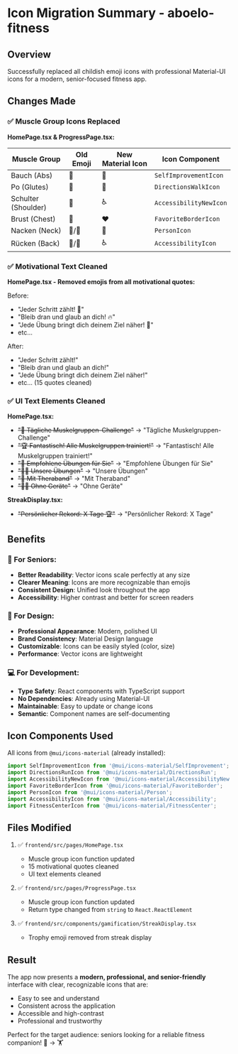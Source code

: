 # Icon Migration Summary - aboelo-fitness

## Overview
Successfully replaced all childish emoji icons with professional Material-UI icons for a modern, senior-focused fitness app.

## Changes Made

### ✅ Muscle Group Icons Replaced

**HomePage.tsx & ProgressPage.tsx:**

| Muscle Group | Old Emoji | New Material Icon | Icon Component |
|--------------|-----------|-------------------|----------------|
| Bauch (Abs) | 💪 | 🧘 | `SelfImprovementIcon` |
| Po (Glutes) | 🍑 | 🚶 | `DirectionsWalkIcon` |
| Schulter (Shoulder) | 💪 | ♿ | `AccessibilityNewIcon` |
| Brust (Chest) | 💪 | ❤️ | `FavoriteBorderIcon` |
| Nacken (Neck) | 🧠/👤 | 👤 | `PersonIcon` |
| Rücken (Back) | 🔄/👕 | ♿ | `AccessibilityIcon` |

### ✅ Motivational Text Cleaned

**HomePage.tsx - Removed emojis from all motivational quotes:**

Before:
- "Jeder Schritt zählt! 💪"
- "Bleib dran und glaub an dich! 🔥"
- "Jede Übung bringt dich deinem Ziel näher! 🎯"
- etc...

After:
- "Jeder Schritt zählt!"
- "Bleib dran und glaub an dich!"
- "Jede Übung bringt dich deinem Ziel näher!"
- etc... (15 quotes cleaned)

### ✅ UI Text Elements Cleaned

**HomePage.tsx:**
- ~~"🎯 Tägliche Muskelgruppen-Challenge"~~ → "Tägliche Muskelgruppen-Challenge"
- ~~"🏆 Fantastisch! Alle Muskelgruppen trainiert!"~~ → "Fantastisch! Alle Muskelgruppen trainiert!"
- ~~"🎯 Empfohlene Übungen für Sie"~~ → "Empfohlene Übungen für Sie"
- ~~"🏃‍♂️ Unsere Übungen"~~ → "Unsere Übungen"
- ~~"🎯 Mit Theraband"~~ → "Mit Theraband"
- ~~"🏃‍♂️ Ohne Geräte"~~ → "Ohne Geräte"

**StreakDisplay.tsx:**
- ~~"Persönlicher Rekord: X Tage 🏆"~~ → "Persönlicher Rekord: X Tage"

## Benefits

### 👴 For Seniors:
- **Better Readability**: Vector icons scale perfectly at any size
- **Clearer Meaning**: Icons are more recognizable than emojis
- **Consistent Design**: Unified look throughout the app
- **Accessibility**: Higher contrast and better for screen readers

### 🎨 For Design:
- **Professional Appearance**: Modern, polished UI
- **Brand Consistency**: Material Design language
- **Customizable**: Icons can be easily styled (color, size)
- **Performance**: Vector icons are lightweight

### 💻 For Development:
- **Type Safety**: React components with TypeScript support
- **No Dependencies**: Already using Material-UI
- **Maintainable**: Easy to update or change icons
- **Semantic**: Component names are self-documenting

## Icon Components Used

All icons from `@mui/icons-material` (already installed):

```typescript
import SelfImprovementIcon from '@mui/icons-material/SelfImprovement';
import DirectionsRunIcon from '@mui/icons-material/DirectionsRun';
import AccessibilityNewIcon from '@mui/icons-material/AccessibilityNew';
import FavoriteBorderIcon from '@mui/icons-material/FavoriteBorder';
import PersonIcon from '@mui/icons-material/Person';
import AccessibilityIcon from '@mui/icons-material/Accessibility';
import FitnessCenterIcon from '@mui/icons-material/FitnessCenter';
```

## Files Modified

1. ✅ `frontend/src/pages/HomePage.tsx`
   - Muscle group icon function updated
   - 15 motivational quotes cleaned
   - UI text elements cleaned

2. ✅ `frontend/src/pages/ProgressPage.tsx`
   - Muscle group icon function updated
   - Return type changed from `string` to `React.ReactElement`

3. ✅ `frontend/src/components/gamification/StreakDisplay.tsx`
   - Trophy emoji removed from streak display

## Result

The app now presents a **modern, professional, and senior-friendly** interface with clear, recognizable icons that are:
- Easy to see and understand
- Consistent across the application
- Accessible and high-contrast
- Professional and trustworthy

Perfect for the target audience: seniors looking for a reliable fitness companion! 💪 → 🏋️

